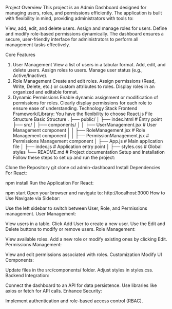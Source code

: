 Project Overview
This project is an Admin Dashboard designed for managing users, roles, and permissions efficiently. The application is built with flexibility in mind, providing administrators with tools to:

View, add, edit, and delete users.
Assign and manage roles for users.
Define and modify role-based permissions dynamically.
The dashboard ensures a secure, user-friendly interface for administrators to perform all management tasks effectively.

Core Features
1. User Management
View a list of users in a tabular format.
Add, edit, and delete users.
Assign roles to users.
Manage user status (e.g., Active/Inactive).
2. Role Management
Create and edit roles.
Assign permissions (Read, Write, Delete, etc.) or custom attributes to roles.
Display roles in an organized and editable format.
3. Dynamic Permissions
Enable dynamic assignment or modification of permissions for roles.
Clearly display permissions for each role to ensure ease of understanding.
Technology Stack
Frontend
Framework/Library: You have the flexibility to choose  React.js
File Structure
Basic Structure
.
├── public/
│   ├── index.html          # Entry point
├── src/
│   ├── components/
│   │   ├── UserManagement.jsx     # User Management component
│   │   ├── RoleManagement.jsx     # Role Management component
│   │   ├── PermissionManagement.jsx # Permissions Management component
│   ├── App.js              # Main application file
│   ├── index.js            # Application entry point
│   ├── styles.css          # Global styles
└── README.md               # Project documentation
Setup and Installation
Follow these steps to set up and run the project:

Clone the Repository
git clone <repository-url>
cd admin-dashboard
Install Dependencies For React:

npm install
Run the Application For React:


npm start
Open your browser and navigate to:
http://localhost:3000
How to Use
Navigate via Sidebar:

Use the left sidebar to switch between User, Role, and Permissions management.
User Management:

View users in a table.
Click Add User to create a new user.
Use the Edit and Delete buttons to modify or remove users.
Role Management:

View available roles.
Add a new role or modify existing ones by clicking Edit.
Permissions Management:

View and edit permissions associated with roles.
Customization
Modify UI Components:

Update files in the src/components/ folder.
Adjust styles in styles.css.
Backend Integration:

Connect the dashboard to an API for data persistence.
Use libraries like axios or fetch for API calls.
Enhance Security:

Implement authentication and role-based access control (RBAC).




